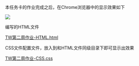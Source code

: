 
本任务卡的作业完成之后，在Chrome浏览器中的显示效果如下

![](https://s3.cn-north-1.amazonaws.com.cn/tws-upload/images/1550115802940-acd8d5d0-aabd-4e0e-8539-58832030527a.png)

编写的HTML文件

[TW第二周作业-HTML.html](https://s3.cn-north-1.amazonaws.com.cn/tws-upload/images/1550115871980-c5160f7e-a9aa-435d-86b6-e1940b519ab9.html)

CSS文件配置文件，放入到和HTML文件同级目录下即可显示出效果

[TW第二周作业-CSS.css](https://s3.cn-north-1.amazonaws.com.cn/tws-upload/images/1550115885257-fe91ad90-f7b5-419a-9c30-3ca2e73e1b40.css)